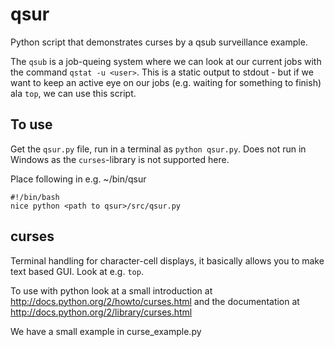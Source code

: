 qsur
====

Python script that demonstrates curses by a qsub surveillance example.

The `qsub` is a job-queing system where we can look at our current jobs with the command `qstat -u <user>`.
This is a static output to stdout - but if we want to keep an active eye on our jobs (e.g. waiting for something to finish) ala `top`, we can use this script.

To use
------

Get the `qsur.py` file, run in a terminal as `python qsur.py`. 
Does not run in Windows as the `curses`-library is not supported here.

Place following in e.g. ~/bin/qsur

    #!/bin/bash
    nice python <path to qsur>/src/qsur.py



curses
------
Terminal handling for character-cell displays, it basically allows you to make text based GUI. Look at e.g. `top`.

To use with python look at a small introduction at http://docs.python.org/2/howto/curses.html and the documentation at http://docs.python.org/2/library/curses.html

We have a small example in curse_example.py



